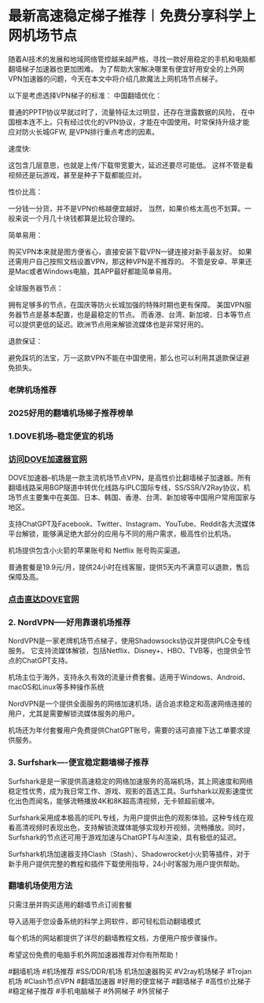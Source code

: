 # 最新高速稳定梯子推荐︱免费分享科学上网机场节点 

随着AI技术的发展和地域网络管控越来越严格，寻找一款好用稳定的手机和电脑都翻墙梯子加速器也更加困难。
为了帮助大家解决哪里有便宜好用安全的上外网VPN加速器的问题，今天在本文中将介绍几款魔法上网机场节点梯子。

以下是考虑选择VPN梯子的标准：
中国翻墙优化：

普通的PPTP协议早就过时了，流量特征太过明显，还存在泄露数据的风险，
在中国根本连不上。只有经过优化的VPN协议，才能在中国使用。时常保持升级才能应对防火长城GFW,
是VPN排行重点考虑的因素。

速度快:

这包含几层意思，也就是上传/下载带宽要大，延迟还要尽可能低。
这样不管是看视频还是玩游戏，甚至是种子下载都能应对。

性价比高：

一分钱一分货，并不是VPN价格越便宜越好。
当然，如果价格太高也不划算。一般来说一个月几十块钱都算是比较合理的。

简单易用：

购买VPN本来就是图方便省心，直接安装下载VPN一键连接对新手最友好。
如果还需用户自己按照文档设置VPN，那这种VPN是不推荐的。
不管是安卓、苹果还是Mac或者Windows电脑，其APP最好都能简单易用。

全球服务器节点：

拥有足够多的节点，在国庆等防火长城加强的特殊时期也更有保障。
美国VPN服务器节点是基本配置，也是最稳定的节点。
而香港、台湾、新加坡、日本等节点可以提供更低的延迟。欧洲节点用来解锁流媒体也是非常好用的。

退款保证：

避免踩坑的法宝，万一这款VPN不能在中国使用，那么也可以利用其退款保证避免损失。

### 老牌机场推荐
### 2025好用的翻墙机场梯子推荐榜单

### 1.DOVE机场–稳定便宜的机场
### [访问DOVE加速器官网](https://dove8.cc/a.php?alavBTtF8UB)

DOVE加速器–机场是一款主流机场节点VPN，是高性价比翻墙梯子加速器。所有翻墙线路采用BGP隧道中转优化线路与IPLC国际专线，SS/SSR/V2Ray协议，机场节点主要集中在美国、日本、韩国、香港、台湾、新加坡等中国用户常用国家与地区。

支持ChatGPT及Facebook、Twitter、Instagram、YouTube、Reddit各大流媒体平台解锁，能够满足绝大部分的应用与不同的用户需求，极高性价比机场。

机场提供包含小火箭的苹果账号和 Netflix 账号购买渠道。

普通套餐是19.9元/月，提供24小时在线客服，提供5天内不满意可以退款，售后保障及高。

### [点击直达DOVE官网](https://dove8.cc/a.php?alavBTtF8UB)

### 2. NordVPN—–好用靠谱机场推荐
NordVPN是一家老牌机场节点梯子，使用Shadowsocks协议并提供IPLC全专线服务。
它支持流媒体解锁，包括Netflix、Disney+、HBO、TVB等，也提供全节点的ChatGPT支持。

机场主位于海外，支持永久有效的流量计费套餐。适用于Windows、Android、macOS和Linux等多种操作系统

NordVPN是一个提供全面服务的网络加速机场，适合追求稳定和高速网络连接的用户，尤其是需要解锁流媒体服务的用户。

机场还为年付套餐用户免费提供ChatGPT账号，需要的话可直接下达工单要求提供服务。

### 3. Surfshark—-便宜稳定翻墙梯子推荐
Surfshark是是一家提供高速稳定的网络加速服务的高端机场，其上网速度和网络稳定性优秀，成为我日常工作、游戏、观影的首选工具。Surfshark以观影速度优化出色而闻名，能够流畅播放4K和8K超高清视频，无卡顿超前缓冲。

Surfshark采用成本极高的IEPL专线，为用户提供出色的观影体验。这种专线在观看高清视频时表现出色，支持解锁流媒体能够实现秒开视频，流畅播放。同时，Surfshark的节点还可用于游戏加速与ChatGPT与AI渲染，具有极低的延迟。

Surfshark机场加速器支持Clash（Stash）、Shadowrocket小火箭等插件，对于新手用户提供完整的教程和插件下载使用指导，24小时客服为用户提供帮助。

### 翻墙机场使用方法
只需注册并购买适用的翻墙节点订阅套餐

导入适用于您设备系统的科学上网软件，即可轻松启动翻墙模式

每个机场的网站都提供了详尽的翻墙教程文档，方便用户按步骤操作。

希望这份免费的电脑手机外网加速器推荐对你有所帮助！

#翻墙机场 #机场推荐 #SS/DDR/机场 机场加速器购买 #V2ray机场梯子 #Trojan机场 #Clash节点VPN #翻墙加速器 #好用的便宜梯子 #翻墙梯子 #高性价比梯子 #稳定梯子推荐 #手机电脑梯子 #外网梯子 #外贸梯子
